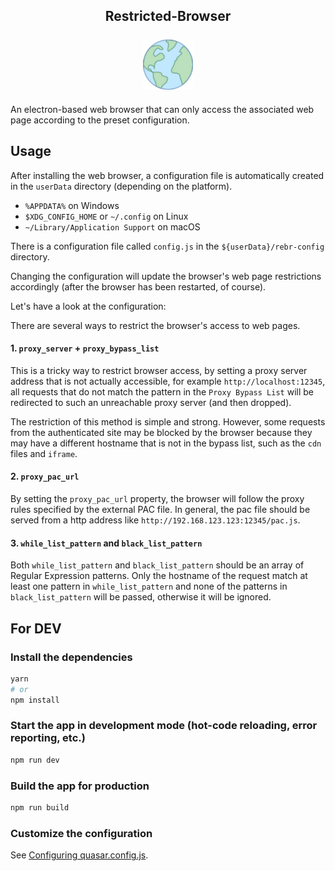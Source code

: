<h2 align="center">
  Restricted-Browser
  <br>
  <br><img src="./src-electron/icons/icon.png" alt="Restricted-Browser" width="80">
  <br>
</h2>

An electron-based web browser that can only access the associated web page according to the preset configuration.

## Usage

After installing the web browser, a configuration file is automatically created in the `userData` directory (depending on the platform).

- `%APPDATA%` on Windows
- `$XDG_CONFIG_HOME` or `~/.config` on Linux
- `~/Library/Application Support` on macOS

There is a configuration file called `config.js` in the `${userData}/rebr-config` directory.

Changing the configuration will update the browser's web page restrictions accordingly (after the browser has been restarted, of course).

Let's have a look at the configuration:

There are several ways to restrict the browser's access to web pages.

#### 1. `proxy_server` + `proxy_bypass_list`
This is a tricky way to restrict browser access, by setting a proxy server address that is not actually accessible, for example `http://localhost:12345`, all requests that do not match the pattern in the `Proxy Bypass List` will be redirected to such an unreachable proxy server (and then dropped).

The restriction of this method is simple and strong. However, some requests from the authenticated site may be blocked by the browser because they may have a different hostname that is not in the bypass list, such as the `cdn` files and `iframe`.

#### 2. `proxy_pac_url`
By setting the `proxy_pac_url` property, the browser will follow the proxy rules specified by the external PAC file. In general, the pac file should be served from a http address like `http://192.168.123.123:12345/pac.js`.

#### 3. `while_list_pattern` and `black_list_pattern`
Both `while_list_pattern` and `black_list_pattern` should be an array of Regular Expression patterns. Only the hostname of the request match at least one pattern in `while_list_pattern` and none of the patterns in `black_list_pattern` will be passed, otherwise it will be ignored.



## For DEV
### Install the dependencies
```bash
yarn
# or
npm install
```

### Start the app in development mode (hot-code reloading, error reporting, etc.)
```bash
npm run dev
```

### Build the app for production
```bash
npm run build
```

### Customize the configuration
See [Configuring quasar.config.js](https://v2.quasar.dev/quasar-cli-vite/quasar-config-js).
